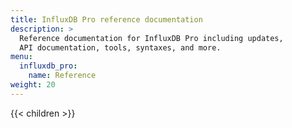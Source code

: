```yaml
---
title: InfluxDB Pro reference documentation
description: >
  Reference documentation for InfluxDB Pro including updates,
  API documentation, tools, syntaxes, and more.
menu: 
  influxdb_pro:
    name: Reference
weight: 20
---
```


{{< children >}}

